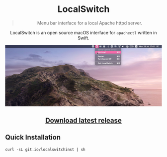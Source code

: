 <h1 align="center">LocalSwitch</h1>

<blockquote align="center"><p>Menu bar interface for a local Apache httpd server.</p></blockquote>

<p align="center">LocalSwitch is an open source macOS interface for <code>apachectl</code> written in Swift.</p>

[![LocalSwitch](preview/demo_preview.png)](preview/demo.mov "LocalSwitch")

<h2 align="center"><a href="https://github.com/DaFuqtor/LocalSwitch/releases/latest/download/LocalSwitch.zip">Download latest release</a></h2>

## Quick Installation

```
curl -sL git.io/localswitchinst | sh
```
